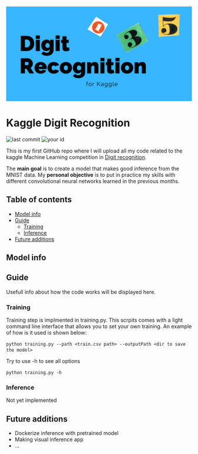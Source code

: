 ![banner](digit_recognition.png)

# Kaggle Digit Recognition

![last commit](https://img.shields.io/github/last-commit/Juanki0396/kaggle_DigitRecognition)
![your id](https://road-to-kaggle-grandmaster.vercel.app/api/simple/juanki0396)


This is my first GitHub repo where I will upload all my code related to the kaggle 
Machine Learning competition in [Digit recognition](https://www.kaggle.com/c/digit-recognizer).

The **main goal** is to create a model that makes good inference from the MNIST data. My **personal objective** is to put in practice my skills with different convolutional neural networks
learned in the previous months.

## Table of contents
- [Model info](#model-info)
- [Guide](#guide)
    - [Training](#training)
    - [Inference](#inference)
- [Future additions](#future-additions)

## Model info



## Guide

Usefull info about how the code works will be displayed here.

### Training

Training step is implmented in training.py. This scrpits comes with a light command line interface that allows you to set your own training. An example of how is it used is shown below:

    python training.py --path <train.csv path> --outputPath <dir to save the model>

Try to use -h to see all options

    python training.py -h

### Inference

Not yet implemented

## Future additions

- Dockerize inference with pretrained model
- Making visual inference app
- ...